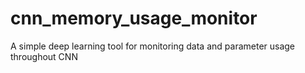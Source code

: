 # cnn_memory_usage_monitor
A simple deep learning tool for monitoring data and parameter usage throughout CNN
